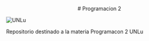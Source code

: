 <p align="center"> # Programacion 2 </p>

![UNLu](https://www.universidades.com.ar/logos/original/logo-universidad-nacional-de-lujan.png)

Repositorio destinado a la materia Programacon 2 UNLu
